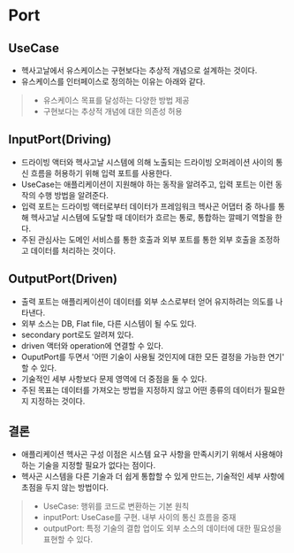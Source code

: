 # Port

## UseCase
- 헥사고날에서 유스케이스는 구현보다는 추상적 개념으로 설계하는 것이다.
- 유스케이스를 인터페이스로 정의하는 이유는 아래와 같다.
> - 유스케이스 목표를 달성하는 다양한 방법 제공
> - 구현보다는 추상적 개념에 대한 의존성 허용


## InputPort(Driving)
- 드라이빙 액터와 헥사고날 시스템에 의해 노출되는 드라이빙 오퍼레이션 사이의 통신 흐름을 허용하기 위해 입력 포트를 사용한다.
- UseCase는 애플리케이션이 지원해야 하는 동작을 알려주고, 입력 포트는 이런 동작의 수행 방법을 알려준다. 
- 입력 포트는 드라이빙 액터로부터 데이터가 프레임워크 헥사곤 어댑터 중 하나를 통해 헥사고날 시스템에 도달할 때 데이터가 흐르는 통로, 통합하는 깔떼기 역할을 한다.
- 주된 관심사는 도메인 서비스를 통한 호출과 외부 포트를 통한 외부 호출을 조정하고 데이터를 처리하는 것이다.

## OutputPort(Driven)
- 출력 포트는 애플리케이션이 데이터를 외부 소스로부터 얻어 유지하려는 의도를 나타낸다.
- 외부 소스는 DB, Flat file, 다른 시스템이 될 수도 있다.
- secondary port로도 알려져 있다.
- driven 액터와 operation에 연결할 수 있다.
- OuputPort를 두면서 '어떤 기술이 사용될 것인지에 대한 모든 결정을 가능한 연기' 할 수 있다.
- 기술적인 세부 사항보다 문제 영역에 더 중점을 둘 수 있다.
- 주된 목표는 데이터를 가져오는 방법을 지정하지 않고 어떤 종류의 데이터가 필요한지 지정하는 것이다.

## 결론
- 애플리케이션 헥사곤 구성 이점은 시스템 요구 사항을 만족시키기 위해서 사용해야 하는 기술을 지정할 필요가 없다는 점이다.
- 헥사곤 시스템을 다른 기술과 더 쉽게 통합할 수 있게 만드는, 기술적인 세부 사항에 초점을 두지 않는 방법이다.
> - UseCase: 행위를 코드로 변환하는 기본 원칙
> - inputPort: UseCase를 구현. 내부 사이의 통신 흐름을 중재
> - outputPort: 특정 기술의 결합 업이도 외부 소스의 데이터에 대한 필요성을 표현할 수 있다.
